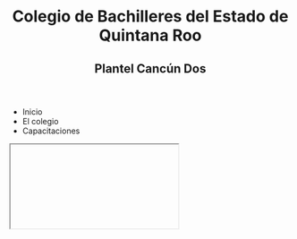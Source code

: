<!Doctype html>
<html lang="es">
    <head>
        <title>Bachilleres Cancún Dos</title>
        <meta charset="utf-8">
    </head>
    <body>
        <header>
            <div id="titulotexto">
                <h1>Colegio de Bachilleres del Estado de Quintana Roo</h1>
                <h2>Plantel Cancún Dos</h2>
            </div>
        </header>
        <nav id="barraNav">
            <ul>
                <li class="menu">
                    Inicio
                </li>
                <li class="menu">
                    El colegio
                </li>
                <li class="menu">
                    Capacitaciones
                </li>
            </ul>
        </nav>
        <main>
            <iframe name="info">
            
            </iframe>
        </main>
    </body>
    <footer id="pie">
        &copy; Colegio de Bachilleres Plantel Cancún Dos, J.M. Ucan Cih
        <p>
            cobachdoscancun<br>
            Teléfono del colegio: 9988887204<br>
            Email Ucan: juanucan@cobaqroo.edu.mx <br>
            Plataforma Ucan: www.ucan.firenow.net <br>
        </p>
    </footer>
</html>

